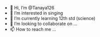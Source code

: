 - 👋 Hi, I’m @Tanaya126
- 👀 I’m interested in singing 
- 🌱 I’m currently learning 12th std (science)
- 💞️ I’m looking to collaborate on ...
- 📫 How to reach me ...

<!---
Tanaya126/Tanaya126 is a ✨ special ch ✨ repository because its `README.md` (this file) appears on your GitHub profile.
You can click the Preview link to take a look at your changes.
--->
